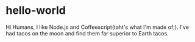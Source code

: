 # hello-world

Hi Humans, I like Node.js and Coffeescript(taht's what I'm made of;).
I've had tacos on the moon and find them far superior to Earth tacos.
